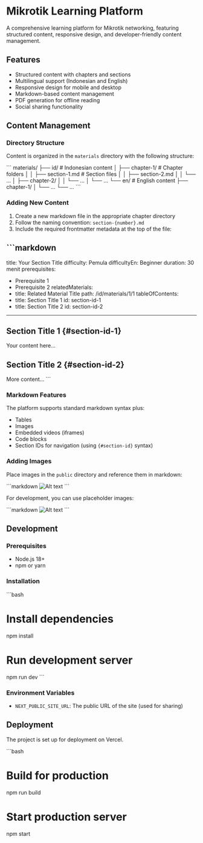 # Mikrotik Learning Platform

A comprehensive learning platform for Mikrotik networking, featuring structured content, responsive design, and developer-friendly content management.

## Features

- Structured content with chapters and sections
- Multilingual support (Indonesian and English)
- Responsive design for mobile and desktop
- Markdown-based content management
- PDF generation for offline reading
- Social sharing functionality

## Content Management

### Directory Structure

Content is organized in the `materials` directory with the following structure:

\`\`\`
materials/
├── id/                     # Indonesian content
│   ├── chapter-1/          # Chapter folders
│   │   ├── section-1.md    # Section files
│   │   ├── section-2.md
│   │   └── ...
│   ├── chapter-2/
│   │   └── ...
│   └── ...
└── en/                     # English content
    ├── chapter-1/
    │   └── ...
    └── ...
\`\`\`

### Adding New Content

1. Create a new markdown file in the appropriate chapter directory
2. Follow the naming convention: `section-{number}.md`
3. Include the required frontmatter metadata at the top of the file:

\`\`\`markdown
---
title: Your Section Title
difficulty: Pemula
difficultyEn: Beginner
duration: 30 menit
prerequisites:
  - Prerequisite 1
  - Prerequisite 2
relatedMaterials:
  - title: Related Material Title
    path: /id/materials/1/1
tableOfContents:
  - title: Section Title 1
    id: section-id-1
  - title: Section Title 2
    id: section-id-2
---

## Section Title 1 {#section-id-1}

Your content here...

## Section Title 2 {#section-id-2}

More content...
\`\`\`

### Markdown Features

The platform supports standard markdown syntax plus:

- Tables
- Images
- Embedded videos (iframes)
- Code blocks
- Section IDs for navigation (using `{#section-id}` syntax)

### Adding Images

Place images in the `public` directory and reference them in markdown:

\`\`\`markdown
![Alt text](/path/to/image.jpg)
\`\`\`

For development, you can use placeholder images:

\`\`\`markdown
![Alt text](/placeholder.svg?height=300&width=500)
\`\`\`

## Development

### Prerequisites

- Node.js 18+
- npm or yarn

### Installation

\`\`\`bash
# Install dependencies
npm install

# Run development server
npm run dev
\`\`\`

### Environment Variables

- `NEXT_PUBLIC_SITE_URL`: The public URL of the site (used for sharing)

## Deployment

The project is set up for deployment on Vercel.

\`\`\`bash
# Build for production
npm run build

# Start production server
npm start
